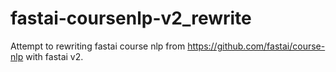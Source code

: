 # fastai-coursenlp-v2_rewrite
Attempt to rewriting fastai course nlp from https://github.com/fastai/course-nlp with fastai v2. 
